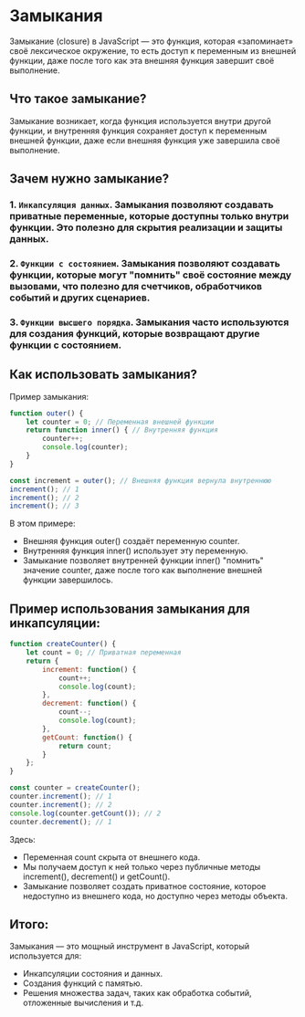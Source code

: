 # Замыкания
Замыкание (closure) в JavaScript — это функция, которая «запоминает» своё лексическое окружение, то есть доступ к переменным из внешней функции, даже после того как эта внешняя функция завершит своё выполнение.

## Что такое замыкание?
Замыкание возникает, когда функция используется внутри другой функции, и внутренняя функция сохраняет доступ к переменным внешней функции, даже если внешняя функция уже завершила своё выполнение.

## Зачем нужно замыкание?

### 1. `Инкапсуляция данных`. Замыкания позволяют создавать приватные переменные, которые доступны только внутри функции. Это полезно для скрытия реализации и защиты данных.

### 2. `Функции с состоянием`. Замыкания позволяют создавать функции, которые могут "помнить" своё состояние между вызовами, что полезно для счетчиков, обработчиков событий и других сценариев.

### 3. `Функции высшего порядка`. Замыкания часто используются для создания функций, которые возвращают другие функции с состоянием.

## Как использовать замыкания?

Пример замыкания:
```js
function outer() {
    let counter = 0; // Переменная внешней функции
    return function inner() { // Внутренняя функция
        counter++;
        console.log(counter);
    }
}

const increment = outer(); // Внешняя функция вернула внутреннюю
increment(); // 1
increment(); // 2
increment(); // 3
```

В этом примере:
- Внешняя функция outer() создаёт переменную counter.
- Внутренняя функция inner() использует эту переменную.
- Замыкание позволяет внутренней функции inner() "помнить" значение counter, даже после того как выполнение внешней функции завершилось.

## Пример использования замыкания для инкапсуляции:
```js
function createCounter() {
    let count = 0; // Приватная переменная
    return {
        increment: function() {
            count++;
            console.log(count);
        },
        decrement: function() {
            count--;
            console.log(count);
        },
        getCount: function() {
            return count;
        }
    };
}

const counter = createCounter();
counter.increment(); // 1
counter.increment(); // 2
console.log(counter.getCount()); // 2
counter.decrement(); // 1
```

Здесь:
- Переменная count скрыта от внешнего кода.
- Мы получаем доступ к ней только через публичные методы increment(), decrement() и getCount().
- Замыкание позволяет создать приватное состояние, которое недоступно из внешнего кода, но доступно через методы объекта.

## Итого:
Замыкания — это мощный инструмент в JavaScript, который используется для:
- Инкапсуляции состояния и данных.
- Создания функций с памятью.
- Решения множества задач, таких как обработка событий, отложенные вычисления и т.д.
